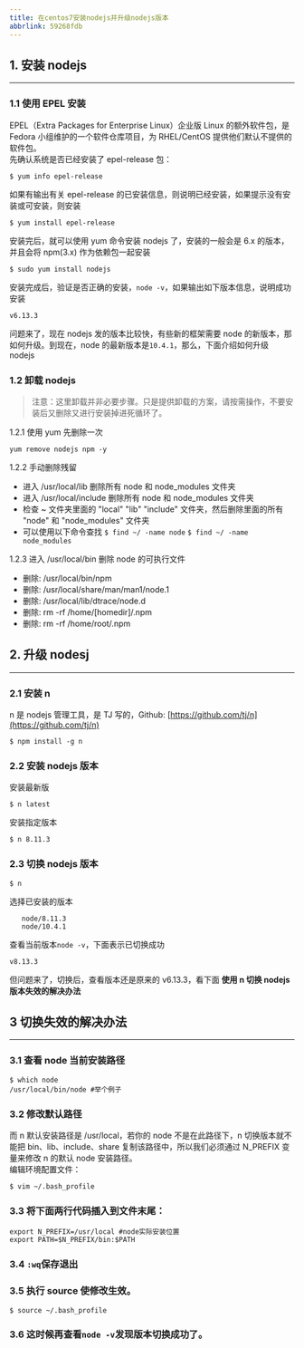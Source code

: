 ```yaml
---
title: 在centos7安装nodejs并升级nodejs版本
abbrlink: 59268fdb
---
```

## 1. 安装 nodejs
------------

### 1.1 使用 EPEL 安装

EPEL（Extra Packages for Enterprise Linux）企业版 Linux 的额外软件包，是 Fedora 小组维护的一个软件仓库项目，为 RHEL/CentOS 提供他们默认不提供的软件包。  
先确认系统是否已经安装了 epel-release 包：
```
$ yum info epel-release

```
<!--more-->
如果有输出有关 epel-release 的已安装信息，则说明已经安装，如果提示没有安装或可安装，则安装

```
$ yum install epel-release
```

安装完后，就可以使用 yum 命令安装 nodejs 了，安装的一般会是 6.x 的版本，并且会将 npm(3.x) 作为依赖包一起安装
```
$ sudo yum install nodejs
```

安装完成后，验证是否正确的安装，`node -v`，如果输出如下版本信息，说明成功安装

```
v6.13.3
```

问题来了，现在 nodejs 发的版本比较快，有些新的框架需要 node 的新版本，那如何升级。到现在，node 的最新版本是`10.4.1`，那么，下面介绍如何升级 nodejs

### 1.2 卸载 nodejs

> 注意：这里卸载并非必要步骤。只是提供卸载的方案，请按需操作，不要安装后又删除又进行安装掉进死循环了。

1.2.1 使用 yum 先删除一次

```
yum remove nodejs npm -y
```

1.2.2 手动删除残留

*   进入 /usr/local/lib 删除所有 node 和 node_modules 文件夹
*   进入 /usr/local/include 删除所有 node 和 node_modules 文件夹
*   检查 ~ 文件夹里面的 "local" "lib" "include" 文件夹，然后删除里面的所有 "node" 和 "node_modules" 文件夹
*   可以使用以下命令查找 `$ find ~/ -name node` `$ find ~/ -name node_modules`

1.2.3 进入 /usr/local/bin 删除 node 的可执行文件

*   删除: /usr/local/bin/npm
*   删除: /usr/local/share/man/man1/node.1
*   删除: /usr/local/lib/dtrace/node.d
*   删除: rm -rf /home/[homedir]/.npm
*   删除: rm -rf /home/root/.npm

## 2. 升级 nodesj
------------

### 2.1 安装 n

n 是 nodejs 管理工具，是 TJ 写的，Github: [https://github.com/tj/n](https://github.com/tj/n)

```
$ npm install -g n
```

### 2.2 安装 nodejs 版本

安装最新版

```
$ n latest
```

安装指定版本

```
$ n 8.11.3  
```

### 2.3 切换 nodejs 版本

```
$ n
```

选择已安装的版本

```
   node/8.11.3
   node/10.4.1
```

查看当前版本`node -v`，下面表示已切换成功

```
v8.13.3
```

但问题来了，切换后，查看版本还是原来的 v6.13.3，看下面 **使用 n 切换 nodejs 版本失效的解决办法**

## 3 切换失效的解决办法
-----------

### 3.1 查看 node 当前安装路径

```
$ which node
/usr/local/bin/node #举个例子
```

### 3.2 修改默认路径
而 n 默认安装路径是 /usr/local，若你的 node 不是在此路径下，n 切换版本就不能把 bin、lib、include、share 复制该路径中，所以我们必须通过 N_PREFIX 变量来修改 n 的默认 node 安装路径。  
编辑环境配置文件：

```
$ vim ~/.bash_profile
```

### 3.3 将下面两行代码插入到文件末尾：

```
export N_PREFIX=/usr/local #node实际安装位置
export PATH=$N_PREFIX/bin:$PATH
```

### 3.4 `:wq`保存退出

### 3.5 执行 source 使修改生效。

```
$ source ~/.bash_profile
```

### 3.6 这时候再查看`node -v`发现版本切换成功了。
